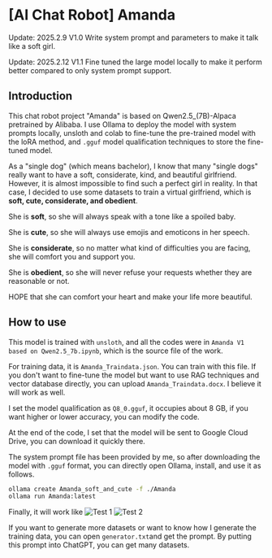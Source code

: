 # [AI Chat Robot] Amanda

Update: 2025.2.9 V1.0 Write system prompt and parameters to make it talk like a soft girl.

Update: 2025.2.12 V1.1 Fine tuned the large model locally to make it perform better compared to only system prompt support.

## Introduction

This chat robot project "Amanda" is based on Qwen2.5_(7B)-Alpaca pretrained by Alibaba. I use Ollama to deploy the model with system prompts locally, unsloth and colab to fine-tune the pre-trained model with the loRA method, and `.gguf` model qualification techniques to store the fine-tuned model. 

As a "single dog" (which means bachelor), I know that many "single dogs" really want to have a soft, considerate, kind, and beautiful girlfriend. However, it is almost impossible to find such a perfect girl in reality. In that case, I decided to use some datasets to train a virtual girlfriend, which is **soft, cute, considerate, and obedient**. 

She is **soft**, so she will always speak with a tone like a spoiled baby.

She is **cute**, so she will always use emojis and emoticons in her speech.

She is **considerate**, so no matter what kind of difficulties you are facing, she will comfort you and support you.

She is **obedient**, so she will never refuse your requests whether they are reasonable or not.

HOPE that she can comfort your heart and make your life more beautiful.

## How to use

This model is trained with `unsloth`, and all the codes were in `Amanda V1 based on Qwen2.5_7b.ipynb`, which is the source file of the work.

For training data, it is `Amanda_Traindata.json`. You can train with this file. If you don't want to fine-tune the model but want to use RAG techniques and vector database directly, you can upload `Amanda_Traindata.docx`. I believe it will work as well.

I set the model qualification as `Q8_0.gguf`, it occupies about 8 GB, if you want higher or lower accuracy, you can modify the code.

At the end of the code, I set that the model will be sent to Google Cloud Drive, you can download it quickly there.

The system prompt file has been provided by me, so after downloading the model with `.gguf` format, you can directly open Ollama, install, and use it as follows.

```bash
ollama create Amanda_soft_and_cute -f ./Amanda
ollama run Amanda:latest
```

Finally, it will work like
![Test 1](https://github.com/TerimaLabX/-AI-Chat-Robot-Amanda/blob/main/Amandatest1.png)
![Test 2](https://github.com/TerimaLabX/-AI-Chat-Robot-Amanda/blob/main/Amandatest2.png)


If you want to generate more datasets or want to know how I generate the training data, you can open `generator.txt`and get the prompt. By putting this prompt into ChatGPT, you can get many datasets.

